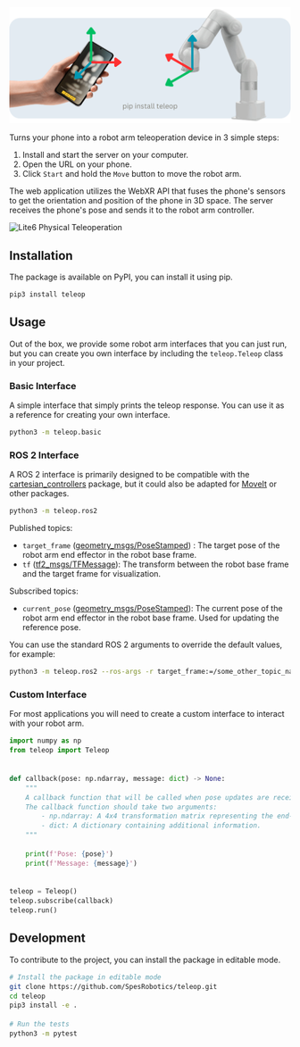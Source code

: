 ![Teleop](./media/teleop.png)

Turns your phone into a robot arm teleoperation device in 3 simple steps:
1. Install and start the server on your computer.
2. Open the URL on your phone.
3. Click `Start` and hold the `Move` button to move the robot arm.

The web application utilizes the WebXR API that fuses the phone's sensors to get the orientation and position of the phone in 3D space. The server receives the phone's pose and sends it to the robot arm controller.

![Lite6 Physical Teleoperation](./media/lite6_physical_teleop.gif)

## Installation

The package is available on PyPI, you can install it using pip.

```bash
pip3 install teleop
```

## Usage

Out of the box, we provide some robot arm interfaces that you can just run, but you can create you own interface by including the `teleop.Teleop` class in your project.

### Basic Interface

A simple interface that simply prints the teleop response.
You can use it as a reference for creating your own interface.

```bash
python3 -m teleop.basic
```

### ROS 2 Interface

A ROS 2 interface is primarily designed to be compatible with the [cartesian_controllers](https://github.com/fzi-forschungszentrum-informatik/cartesian_controllers) package, but it could also be adapted for [MoveIt](https://moveit.ai/) or other packages.

```bash
python3 -m teleop.ros2
```

Published topics:
- `target_frame` ([geometry_msgs/PoseStamped](https://docs.ros2.org/latest/api/geometry_msgs/msg/PoseStamped.html)) : The target pose of the robot arm end effector in the robot base frame.
- `tf` ([tf2_msgs/TFMessage](https://docs.ros2.org/latest/api/tf2_msgs/msg/TFMessage.html)): The transform between the robot base frame and the target frame for visualization.

Subscribed topics:
- `current_pose` ([geometry_msgs/PoseStamped](https://docs.ros2.org/latest/api/geometry_msgs/msg/PoseStamped.html)): The current pose of the robot arm end effector in the robot base frame. Used for updating the reference pose.


You can use the standard ROS 2 arguments to override the default values, for example:
```bash
python3 -m teleop.ros2 --ros-args -r target_frame:=/some_other_topic_name
```

### Custom Interface

For most applications you will need to create a custom interface to interact with your robot arm.

```python
import numpy as np
from teleop import Teleop


def callback(pose: np.ndarray, message: dict) -> None:
    """
    A callback function that will be called when pose updates are received.
    The callback function should take two arguments:
        - np.ndarray: A 4x4 transformation matrix representing the end-effector target pose.
        - dict: A dictionary containing additional information.
    """

    print(f'Pose: {pose}')
    print(f'Message: {message}')


teleop = Teleop()
teleop.subscribe(callback)
teleop.run()
```

## Development

To contribute to the project, you can install the package in editable mode.

```bash
# Install the package in editable mode
git clone https://github.com/SpesRobotics/teleop.git
cd teleop
pip3 install -e .

# Run the tests
python3 -m pytest
```
